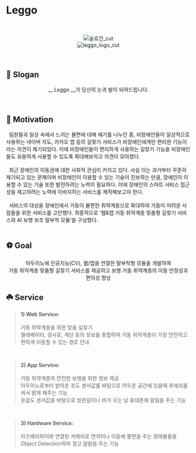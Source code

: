 # Leggo
</br>
<div align=center>
  
  
![슬로건_cut](https://user-images.githubusercontent.com/78032658/170879813-d05f43c7-2c30-46e0-8303-7e9f628dbe7b.png) <br>
![leggo_logo_cut](https://user-images.githubusercontent.com/78032658/170879772-f7d76622-0531-41e9-8b19-07a64940548d.png)

</br>
</div>
  
##  🌈 Slogan

<div align=center>
  
  
  __ _Leggo_ __가 당신의 눈과 발이 되어드립니다.


</div>
<br>

 
## 💎 Motivation
&nbsp; 팀원들과 일상 속에서 느끼는 불편에 대해 얘기를 나누던 중, 비장애인들이 일상적으로 사용하는 네이버 지도, 카카오 맵 등의 길찾기 서비스가 비장애인에게만 편리한 기능이라는 의견이 제기되었다. 이에 비장애인들이 편리하게 사용하는 길찾기 기능을 비장애인들도 유용하게 사용할 수 있도록 확대해보자고 의견이 모아졌다.<br><br>
&nbsp; 최근 장애인의 이동권에 대한 사회적 관심이 커지고 있다. 사실 이는 과거부터 꾸준히 제기되고 있는 문제이며 비장애인이 이용할 수 있는 기술이 진보하는 만큼, 장애인이 이용할 수 있는 기술 또한 발전하려는 노력이 필요하다. 이에 장애인의 스마트 서비스 접근성을 제고하려는 노력에 이바지하는 서비스를 제작해보고자 한다. <br><br>
&nbsp; 서비스의 대상을 장애인에서 거동이 불편한 취약계층으로 확대하여 거동이 어려운 사람들을 위한 서비스를 고안했다. 최종적으로 ‘웹&앱 거동 취약계층 맞춤형 길찾기 서비스와 AI 보행 보조 탈부착 모듈’을 구상했다.<br>
<br>

## ⚽ Goal
<div align=center>
  
  
 아두이노에 인공지능(CV), 웹/앱을 연결한 탈부착형 모듈을 개발하여 <br>
 거동 취약계층 맞춤형 길찾기 서비스를 제공하고 보행 거동 취약계층의 이동 안정성과 편의성 향상

  
  </div>
  
  
## ☘️ Service 
> **1) Web Service:** <br><br>
거동 취약계층을 위한 맞춤 길찾기<br>
엘레베이터, 경사로, 계단 등의 정보를 종합하여 거동 취약계층이 가장 안전하고 편하게 이동할 수 있는 경로 안내

<br>

> **2) App Service:** <br><br>
거동 취약계층의 안전한 보행을 위한 정보 제공<br>
아두이노로부터 받아온 조도 센서값를 바탕으로 어두운 공간에 있을때 후레쉬를 켜서 밝게 해주는 기능<br>
온습도 센서값을 바탕으로 빙판길이나 비가 오는 날 휴대폰에 알림을 주는 기능

<br>

> **3) Hardware Service:** <br><br>
> 라즈베리파이와 연결된 카메라로 연석이나 이동에 불편을 주는 장애물들을 Object Detection하여 경고 알람을 주는 기능
